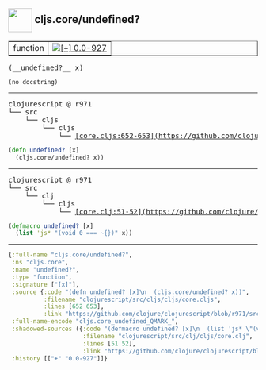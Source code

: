 ## <img width="48px" valign="middle" src="http://i.imgur.com/Hi20huC.png"> cljs.core/undefined?

 <table border="1">
<tr>
<td>function</td>
<td><a href="https://github.com/cljsinfo/api-refs/tree/0.0-927"><img valign="middle" alt="[+] 0.0-927" src="https://img.shields.io/badge/+-0.0--927-lightgrey.svg"></a> </td>
</tr>
</table>

 <samp>
(__undefined?__ x)<br>
</samp>

```
(no docstring)
```

---

 <pre>
clojurescript @ r971
└── src
    └── cljs
        └── cljs
            └── <ins>[core.cljs:652-653](https://github.com/clojure/clojurescript/blob/r971/src/cljs/cljs/core.cljs#L652-L653)</ins>
</pre>

```clj
(defn undefined? [x]
  (cljs.core/undefined? x))
```


---

 <pre>
clojurescript @ r971
└── src
    └── clj
        └── cljs
            └── <ins>[core.clj:51-52](https://github.com/clojure/clojurescript/blob/r971/src/clj/cljs/core.clj#L51-L52)</ins>
</pre>

```clj
(defmacro undefined? [x]
  (list 'js* "(void 0 === ~{})" x))
```

---

```clj
{:full-name "cljs.core/undefined?",
 :ns "cljs.core",
 :name "undefined?",
 :type "function",
 :signature ["[x]"],
 :source {:code "(defn undefined? [x]\n  (cljs.core/undefined? x))",
          :filename "clojurescript/src/cljs/cljs/core.cljs",
          :lines [652 653],
          :link "https://github.com/clojure/clojurescript/blob/r971/src/cljs/cljs/core.cljs#L652-L653"},
 :full-name-encode "cljs.core_undefined_QMARK_",
 :shadowed-sources ({:code "(defmacro undefined? [x]\n  (list 'js* \"(void 0 === ~{})\" x))",
                     :filename "clojurescript/src/clj/cljs/core.clj",
                     :lines [51 52],
                     :link "https://github.com/clojure/clojurescript/blob/r971/src/clj/cljs/core.clj#L51-L52"}),
 :history [["+" "0.0-927"]]}

```
